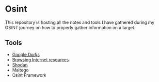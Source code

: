 # Osint 

This repository is hosting all the notes and tools I have gathered during my OSINT journey on how to properly gather information on a target.

## Tools
 - [Google Dorks](GoogleDorks.md)
 - [Browsing Internet resources](InternetResources.md)
 - [Shodan](Shodan.md)
 - Maltego
 - Osint Framework
  
